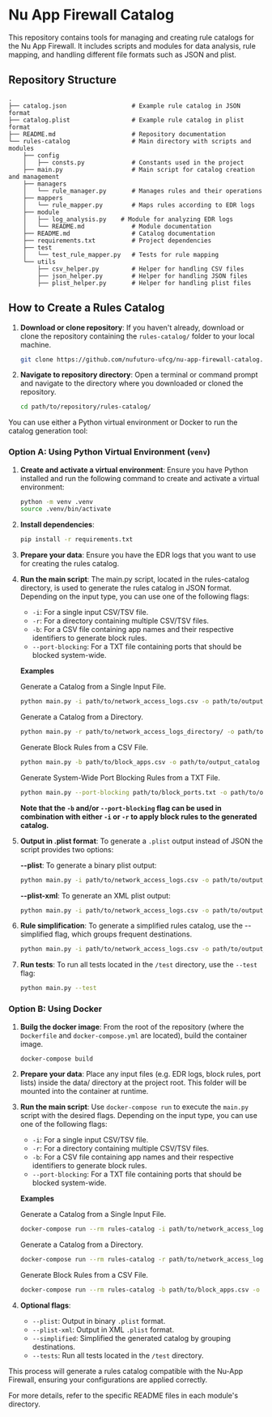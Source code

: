 # Nu App Firewall Catalog

This repository contains tools for managing and creating rule catalogs for the Nu App Firewall. It includes scripts and modules for data analysis, rule mapping, and handling different file formats such as JSON and plist.

## Repository Structure

```plaintext
.
├── catalog.json                  # Example rule catalog in JSON format
├── catalog.plist                 # Example rule catalog in plist format
├── README.md                     # Repository documentation
└── rules-catalog                 # Main directory with scripts and modules
    ├── config
    │   ├── consts.py             # Constants used in the project
    ├── main.py                   # Main script for catalog creation and management
    ├── managers
    │   └── rule_manager.py       # Manages rules and their operations
    ├── mappers
    │   └── rule_mapper.py        # Maps rules according to EDR logs
    ├── module
    │   ├── log_analysis.py    # Module for analyzing EDR logs
    │   └── README.md             # Module documentation
    ├── README.md                 # Catalog documentation
    ├── requirements.txt          # Project dependencies
    ├── test
    │   └── test_rule_mapper.py   # Tests for rule mapping
    └── utils
        ├── csv_helper.py         # Helper for handling CSV files
        ├── json_helper.py        # Helper for handling JSON files
        ├── plist_helper.py       # Helper for handling plist files
```

## How to Create a Rules Catalog

1. **Download or clone repository**: If you haven't already, download or clone the repository containing the `rules-catalog/` folder to your local machine.

    ```bash
    git clone https://github.com/nufuturo-ufcg/nu-app-firewall-catalog.git
    ```

2. **Navigate to repository directory**: Open a terminal or command prompt and navigate to the directory where you downloaded or cloned the repository.

    ```bash
    cd path/to/repository/rules-catalog/
    ```

You can use either a Python virtual environment or Docker to run the catalog generation tool:

### Option A: Using Python Virtual Environment (`venv`)

1. **Create and activate a virtual environment**: Ensure you have Python installed and run the following command to create and activate a virtual environment:
    ```bash
    python -m venv .venv
    source .venv/bin/activate
    ```

2. **Install dependencies**: 

    ```bash
    pip install -r requirements.txt
    ```

4. **Prepare your data**: Ensure you have the EDR logs that you want to use for creating the rules catalog.

5. **Run the main script**: The main.py script, located in the rules-catalog directory, is used to generate the rules catalog in JSON format. Depending on the input type, you can use one of the following flags:

    - `-i`: For a single input CSV/TSV file.
    - `-r`: For a directory containing multiple CSV/TSV files.
    - `-b`: For a CSV file containing app names and their respective identifiers to generate block rules.
    - `--port-blocking`: For a TXT file containing ports that should be blocked system-wide.

        
    **Examples**

    Generate a Catalog from a Single Input File.
    ```bash
    python main.py -i path/to/network_access_logs.csv -o path/to/output_catalog
    ```

    Generate a Catalog from a Directory.
    ```bash
    python main.py -r path/to/network_access_logs_directory/ -o path/to/output_catalog
    ```

    Generate Block Rules from a CSV File.
    ```bash
    python main.py -b path/to/block_apps.csv -o path/to/output_catalog
    ```

    Generate System-Wide Port Blocking Rules from a TXT File.
    ```bash
    python main.py --port-blocking path/to/block_ports.txt -o path/to/output_catalog
    ```

    **Note that the `-b` and/or `--port-blocking` flag can be used in combination with either `-i` or `-r` to apply block rules to the generated catalog.**

6. **Output in .plist format**: To generate a `.plist` output instead of JSON the script provides two options:

    **--plist**: To generate a binary plist output:
    ```bash
    python main.py -i path/to/network_access_logs.csv -o path/to/output_catalog --plist
    ```

    **--plist-xml**: To generate an XML plist output:
    ```bash
    python main.py -i path/to/network_access_logs.csv -o path/to/output_catalog --plist-xml
    ```

7. **Rule simplification**: To generate a simplified rules catalog, use the --simplified flag, which groups frequent destinations.

    ```bash
    python main.py -i path/to/network_access_logs.csv -o path/to/output_catalog --simplified
    ```

8. **Run tests**: To run all tests located in the `/test` directory, use the `--test` flag:

    ```bash
    python main.py --test
    ```

### Option B: Using Docker

1. **Builg the docker image**: From the root of the repository (where the `Dockerfile` and `docker-compose.yml` are located), build the container image.

    ```bash
    docker-compose build
    ```

2. **Prepare your data**: Place any input files (e.g. EDR logs, block rules, port lists) inside the data/ directory at the project root. This folder will be mounted into the container at runtime.

3. **Run the main script**: Use `docker-compose run` to execute the `main.py` script with the desired flags. Depending on the input type, you can use one of the following flags:

    - `-i`: For a single input CSV/TSV file.
    - `-r`: For a directory containing multiple CSV/TSV files.
    - `-b`: For a CSV file containing app names and their respective identifiers to generate block rules.
    - `--port-blocking`: For a TXT file containing ports that should be blocked system-wide.

    **Examples**

    Generate a Catalog from a Single Input File.
    ```bash
    docker-compose run --rm rules-catalog -i path/to/network_access_logs.csv -o path/to/output_catalog
    ```

    Generate a Catalog from a Directory.
    ```bash
    docker-compose run --rm rules-catalog -r path/to/network_access_logs_directory/ -o path/to/output_catalog
    ```

    Generate Block Rules from a CSV File.
    ```bash
    docker-compose run --rm rules-catalog -b path/to/block_apps.csv -o path/to/output_catalog
    ```

4. **Optional flags**: 

    - `--plist`: Output in binary `.plist` format.
    - `--plist-xml`: Output in XML `.plist` format.
    - `--simplified`: Simplified the generated catalog by grouping destinations.
    - `--tests`: Run all tests located in the `/test` directory.


This process will generate a rules catalog compatible with the Nu-App Firewall, ensuring your configurations are applied correctly.

For more details, refer to the specific README files in each module's directory.